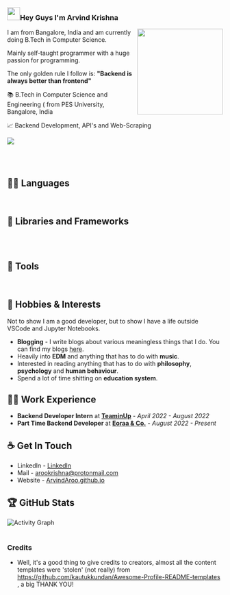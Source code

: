 ### <img src="https://raw.githubusercontent.com/iampavangandhi/iampavangandhi/master/gifs/Hi.gif" width="30px">Hey Guys I'm Arvind Krishna
<img align='right' src='https://user-images.githubusercontent.com/5713670/87202985-820dcb80-c2b6-11ea-9f56-7ec461c497c3.gif' width=200 height=200>
I am from Bangalore, India and am currently doing B.Tech in Computer Science.

Mainly self-taught programmer with a huge passion for programming.

The only golden rule I follow is: **"Backend is always better than frontend"**


<p align="left">📚 B.Tech in Computer Science and Engineering ( from PES University, Bangalore, India </p>
<p align="left">📈 Backend Development, API's and Web-Scraping</p>

<a href="https://hits.seeyoufarm.com"><img src="https://hits.seeyoufarm.com/api/count/incr/badge.svg?url=https%3A%2F%2Fgithub.com%2FArvindAroo&count_bg=%2379C83D&title_bg=%23555555&icon=&icon_color=%23E7E7E7&title=views&edge_flat=false"/></a>

<br><br>

## 👨‍💻 Languages
<div align="center">
    <img alt="" src="https://img.shields.io/badge/Python-FFD43B?style=for-the-badge&logo=python" />
    <img alt="" src="https://img.shields.io/badge/JavaScript-F7DF1E?style=for-the-badge&logo=javascript&logoColor=black" />
    <img alt="" src="https://img.shields.io/badge/-Nodejs-black?style=for-the-badge&logo=Node.js&logoColor=white"/>
    <img alt="" src="https://img.shields.io/badge/Java-ED8B00?style=for-the-badge&logo=Java&logoColor=white" />
    <img alt="" src="https://img.shields.io/badge/C-00599C?style=for-the-badge&logo=c&logoColor=white" />
    <img alt="" src="https://img.shields.io/badge/C++-00599C?style=for-the-badge&logo=markdown&logoColor=white" />
    <img alt="" src="https://img.shields.io/badge/Shell_Script-121011?style=for-the-badge&logo=gnu-bash&logoColor=white" />
    <img alt="" src="https://img.shields.io/badge/Markdown-000000?style=for-the-badge&logo=markdown&logoColor=white" />                           
</div>

## 🧰 Libraries and Frameworks
<div align="center">
    <img alt="" src="https://img.shields.io/badge/Numpy-777BB4?style=for-the-badge&logo=numpy&logoColor=white" />
    <img alt="" src="https://img.shields.io/badge/pandas-%23150458.svg?style=for-the-badge&logo=pandas&logoColor=white" />
    <img alt="" src="https://img.shields.io/badge/Flask-000000?style=for-the-badge&logo=flask&logoColor=white" />
    <img alt="" src="https://img.shields.io/badge/fastAPI-000000?style=for-the-badge&logo=fastAPI&logoColor=white" />
    <img alt="" src="https://img.shields.io/badge/Selenium-43B02A?style=for-the-badge&logo=Selenium&logoColor=white" />
    <br>
    <img alt="" src="https://img.shields.io/badge/node.js-6DA55F?style=for-the-badge&logo=node.js&logoColor=white" />
    <img alt="" src="https://img.shields.io/badge/express.js-%23404d59.svg?style=for-the-badge&logo=express&logoColor=%2361DAFB" />
</div>


## 🔧 Tools
<div align="center">
    <img alt="" src="https://img.shields.io/badge/Git-F05032?style=for-the-badge&logo=git&logoColor=white" />
    <img alt="" src="https://img.shields.io/badge/GitHub-100000?style=for-the-badge&logo=github&logoColor=white" />
    <img alt="" src="https://img.shields.io/badge/Docker-2CA5E0?style=for-the-badge&logo=docker&logoColor=white" />
    <img alt="" src="https://img.shields.io/badge/redis-%23DD0031.svg?&style=for-the-badge&logo=redis&logoColor=white" />
    <img alt="" src="https://img.shields.io/badge/conda-342B029.svg?&style=for-the-badge&logo=anaconda&logoColor=white" />
    <img alt="" src="https://img.shields.io/badge/Jupyter-F37626.svg?&style=for-the-badge&logo=Jupyter&logoColor=white" />
    <img alt="" src="https://img.shields.io/badge/Postman-FF6C37?style=for-the-badge&logo=Postman&logoColor=white" />
    <img alt="" src="https://img.shields.io/badge/Amazon_AWS-232F3E?style=for-the-badge&logo=amazon-aws&logoColor=white" />
    <img alt="" src="https://img.shields.io/badge/Heroku-430098?style=for-the-badge&logo=heroku&logoColor=white" />
    <img alt="" src="https://img.shields.io/badge/PostgreSQL-316192?style=for-the-badge&logo=postgresql&logoColor=white" />
    <img alt="" src="https://img.shields.io/badge/MongoDB-4EA94B?style=for-the-badge&logo=mongodb&logoColor=white" />
    <img alt="" src="https://img.shields.io/badge/Visual_Studio_Code-0078D4?style=for-the-badge&logo=visual%20studio%20code&logoColor=white" />
    <img alt="" src="https://img.shields.io/badge/Colab-F9AB00?style=for-the-badge&logo=googlecolab&color=525252" />
    <img alt="" src="https://img.shields.io/badge/Notion-%23000000.svg?style=for-the-badge&logo=notion&logoColor=white"/>
</div>

## 🎨 Hobbies & Interests
Not to show I am a good developer, but to show I have a life outside VSCode and Jupyter Notebooks.
- **Blogging** - I write blogs about various meaningless things that I do. You can find my blogs [here](https://aroowrites.medium.com/).
- Heavily into **EDM** and anything that has to do with **music**.
- Interested in reading anything that has to do with **philosophy**, **psychology** and **human behaviour**.
- Spend a lot of time shitting on **education system**.


## 👨‍🏭 Work Experience 
- **Backend Developer Intern** at [**TeaminUp**](https://teaminup.io/) - *April 2022 - August 2022*
- **Part Time Backend Developer** at [**Eoraa & Co.**](https://eoraa.com/) - *August 2022 - Present*

## ☕ Get In Touch
- LinkedIn - [LinkedIn](https://www.linkedin.com/in/aroo)
- Mail - arookrishna@protonmail.com
- Website - [ArvindAroo.github.io](https://arvindaroo.github.io/)


## 🏆 GitHub Stats

<img alt="" align="left" src="https://github-profile-trophy.vercel.app/?username=ArvindAroo&theme=onedark"/>


<img alt="" align="left" src="https://github-readme-stats.vercel.app/api?username=ArvindAroo&count_private=true&show_icons=true&theme=radical&line_height=33"/>

<img alt="" align="left" src="https://github.com/DenverCoder1/github-readme-streak-stats"/>

<img alt="" align="left" src="https://github.com/DenverCoder1/github-readme-streak-stats"/> 

<img alt="Activity Graph" src="https://activity-graph.herokuapp.com/graph?username=ArvindAROO&theme=github"/>

<div>
    <img alt="" src="http://github-profile-summary-cards.vercel.app/api/cards/repos-per-language?username=ArvindAroo&theme=github_dark" />
    <img alt="" src="http://github-profile-summary-cards.vercel.app/api/cards/most-commit-language?username=ArvindAroo&theme=github_dark" />
    <img alt="" src="http://github-profile-summary-cards.vercel.app/api/cards/productive-time?username=ArvindAroo&theme=github_dark&utcOffset=6" />
</div>

### Credits
- Well, it's a good thing to give credits to creators, almost all the content templates were 'stolen' (not really) from https://github.com/kautukkundan/Awesome-Profile-README-templates , a big THANK YOU!

